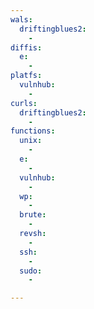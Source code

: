 ```yaml
---
wals:
  driftingblues2:
    -
diffis:
  e:
    -
platfs:
  vulnhub:
    -
curls:
  driftingblues2:
    -
functions:
  unix:
    -
  e:
    -
  vulnhub:
    -
  wp:
    -
  brute:
    -
  revsh:
    -
  ssh:
    -
  sudo:
    -

---
```

